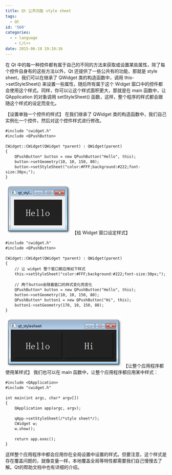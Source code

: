 ```yaml
---
title: Qt 公共功能 style sheet
tags:
  - Qt
id: '560'
categories:
  - - language
    - C/C++
date: 2015-06-18 19:10:16
---
```


在 Qt 中的每一种控件都有属于自己的不同的方法来获取或设置某些属性，除了每个控件自身有的这些方法以外，Qt 还提供了一些公共有的功能，那就是 style sheet，我们可以在继承了 QWidget 类的构造函数中，调用 this->setStyleSheet() 来设置一些属性，随后所有属于这个 Widget 窗口中的控件都会使用这个样式。同样，你可以让这个样式面积更大，那就是在 main 函数中，让 QApplication 的对象调用 setStyleSheet() 函数，这样，整个程序的样式都会跟随这个样式的设定而变化。
<!-- more -->
【设置单独一个控件的样式】 在我们继承了 QWidget 类的构造函数中，我们自己实例化一个控件，然后对这个控件样式进行修改。

```
#include "cwidget.h"
#include <QPushButton>

CWidget::CWidget(QWidget *parent) : QWidget(parent)
{
    QPushButton* button = new QPushButton("Hello", this);
    button->setGeometry(10, 10, 150, 80);
    button->setStyleSheet("color:#FFF;background:#222;font-size:30px;");
}
```

[![2015-06-18_190204](/images/2015/06/2015-06-18_190204.png)](/images/2015/06/2015-06-18_190204.png) 【给 Widget 窗口设定样式】

```
#include "cwidget.h"
#include <QPushButton>

CWidget::CWidget(QWidget *parent) : QWidget(parent)
{
    // 让 widget 整个窗口都应用如下样式
    this->setStyleSheet("color:#FFF;background:#222;font-size:30px;");

    // 两个button会随着窗口的样式变化而变化
    QPushButton* button = new QPushButton("Hello", this);
    button->setGeometry(10, 10, 150, 80);
    QPushButton* button1 = new QPushButton("Hi", this);
    button1->setGeometry(170, 10, 150, 80);
}
```

[![2015-06-18_190432](/images/2015/06/2015-06-18_190432.png)](/images/2015/06/2015-06-18_190432.png) 【让整个应用程序都使用某样式】 我们也可以在 main 函数中，让整个应用程序都应用某中样式：

```
#include <QApplication>
#include "cwidget.h"

int main(int argc, char* argv[])
{
    QApplication app(argc, argv);

    qApp->setStyleSheet(/*style sheet*/);
    CWidget w;
    w.show();

    return app.exec();
}
```

这样整个应用程序中都会应用你在全局设置中设置的样式。但要注意，这个样式是存在覆盖问题的，就像变量一样，本地覆盖全局等特性都需要我们自己慢慢去了解。Qt的帮助文档中也有详细的介绍。